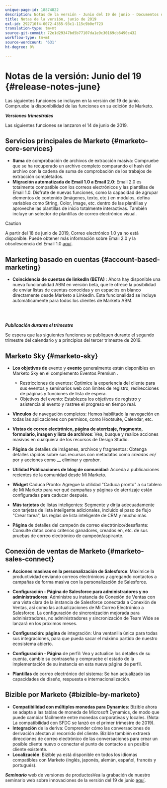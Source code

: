 ```yaml
---
unique-page-id: 18874822
description: Notas de la versión - Junio del 19 de junio - Documentos de Marketo - Documentación del producto
title: Notas de la versión, junio de 2019
exl-id: 292710f4-0072-4355-93c1-115c9b0ef723
translation-type: tm+mt
source-git-commit: 72e1d29347bd5b77107da1e9c30169cb6490c432
workflow-type: tm+mt
source-wordcount: '631'
ht-degree: 0%

---
```


# Notas de la versión: Junio del 19 {#release-notes-june}

Las siguientes funciones se incluyen en la versión del 19 de junio. Compruebe la disponibilidad de las funciones en su edición de Marketo.

**_Versiones trimestrales_**

Las siguientes funciones se lanzaron el 14 de junio de 2019.

## Servicios principales de Marketo {#marketo-core-services}

* **Suma** de comprobación de archivos de extracción masiva: Compruebe que se ha recuperado un archivo completo comparando el hash del archivo con la cadena de suma de comprobación de los trabajos de extracción completados.
* **Migración automatizada de Email 1.0 a Email 2.0**: Email 2.0 es totalmente compatible con los correos electrónicos y las plantillas de Email 1.0. Disfrute de nuevas funciones, como la capacidad de agrupar elementos de contenido (imágenes, texto, etc.) en módulos, defina variables como String, Color, Image, etc. dentro de las plantillas y aproveche las plantillas de inicio totalmente interactivas. También incluye un selector de plantillas de correo electrónico visual.

>[!CAUTION]
>
>A partir del 18 de junio de 2019, Correo electrónico 1.0 ya no está disponible. Puede obtener más información sobre Email 2.0 y la obsolescencia del Email 1.0 [aquí](https://nation.marketo.com/docs/DOC-7038).

## Marketing basado en cuentas {#account-based-marketing}

* **Coincidencia de cuentas de linkedIn (BETA)** : Ahora hay disponible una nueva funcionalidad ABM en versión beta, que le ofrece la posibilidad de enviar listas de cuentas conocidas y en espacios en blanco directamente desde Marketo a LinkedIn. Esta funcionalidad se incluye automáticamente para todos los clientes de Marketo ABM.

<br> 

**_Publicación durante el trimestre_**

Se espera que las siguientes funciones se publiquen durante el segundo trimestre del calendario y a principios del tercer trimestre de 2019.

## Marketo Sky {#marketo-sky}

* **Los objetivos de** evento y  **evento** generalmente están disponibles en Marketo Sky en el complemento Eventos Premium .

   * Restricciones de eventos: Optimice la experiencia del cliente para sus eventos y seminarios web con límites de registro, redirecciones de páginas y funciones de lista de espera.
   * Objetivos del evento: Establezca los objetivos de registro y asistencia al evento y rastree el progreso en tiempo real.

* **Vínculos** de navegación completos: Hemos habilitado la navegación en todas las aplicaciones con permisos, como Hootsuite, Calendar, etc.
* **Vistas de correo electrónico, página de aterrizaje, fragmento, formulario, imagen y lista de archivos**: Vea, busque y realice acciones masivas en cualquiera de los recursos de Design Studio.
* **Página** de detalles de imágenes, archivos y fragmentos: Obtenga detalles rápidos sobre sus recursos con metadatos como  _creados en/_ por y acciones como  __ eliminar y  _aprobar_.
* **Utilidad Publicaciones de blog de comunidad**: Acceda a publicaciones recientes de la comunidad desde Mi Marketo.
* **Widget** Caduca Pronto: Agregue la utilidad &quot;Caduca pronto&quot; a su tablero de Mi Marketo para ver qué campañas y páginas de aterrizaje están configuradas para caducar después.
* **Más tarjetas** de listas inteligentes: Segmente y dirija adecuadamente con tarjetas de lista inteligente adicionales, incluido el paso de flujo &quot;Crear tarea&quot;, las reglas de lista inteligente de CRM y mucho más.
* **Página** de detalles del campeón de correo electrónico/desafiante: Consulte datos como criterios ganadores, creados en, etc. de sus pruebas de correo electrónico de campeón/aspirante.

## Conexión de ventas de Marketo {#marketo-sales-connect}

* **Acciones masivas en la personalización de Salesforce**: Maximice la productividad enviando correos electrónicos y agregando contactos a campañas de forma masiva con la personalización de Salesforce.
* **Configuración - Página de Salesforce para administradores y no administradores**: Administre su instancia de Conexión de Ventas con una vista clara de la instancia de Salesforce conectada a Conexión de Ventas, así como las actualizaciones de Mi Correo Electrónico a Salesforce. La configuración de sincronización mejorada para administradores, no administradores y sincronización de Team Wide se lanzará en los próximos meses.
* **Configuración: página** de integración: Una ventanilla única para todas sus integraciones, para que pueda sacar el máximo partido de nuestro ecosistema abierto.
* **Configuración - Página** de perfil: Vea y actualice los detalles de su cuenta, cambie su contraseña y compruebe el estado de la implementación de su instancia en esta nueva página de perfil.

* **Plantillas** de correo electrónico del sistema: Se han actualizado las capacidades de diseño, respuesta e internacionalización.

## Bizible por Marketo {#bizible-by-marketo}

* **Compatibilidad con múltiples monedas para Dynamics**: Bizible ahora se adapta a las tablas de moneda de Microsoft Dynamics, de modo que puede cambiar fácilmente entre monedas corporativas y locales. (Nota: La compatibilidad con SFDC se lanzó en el primer trimestre de 2019).
* **Integración** de la deriva: Comprender cómo las conversaciones de derivación afectan al recorrido del cliente. Bizible también extraerá direcciones de correo electrónico de las conversaciones para crear un posible cliente nuevo o conectar el punto de contacto a un posible cliente existente.
* **Localización**: Bizible ya está disponible en todos los idiomas compatibles con Marketo (inglés, japonés, alemán, español, francés y portugués).

***Seminario*** web de versiones de productosVea la grabación de nuestro seminario web sobre innovaciones de la versión del 19 de junio  [aquí](https://engage.marketo.com/Marketo-June-Product-Release-2019-On-Demand.html).
